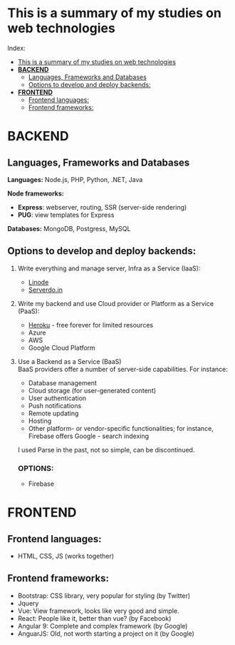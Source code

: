 # This is a summary of my studies on web technologies

Index:

- [This is a summary of my studies on web technologies](#this-is-a-summary-of-my-studies-on-web-technologies)
- [**BACKEND**](#backend)
  - [Languages, Frameworks and Databases](#languages-frameworks-and-databases)
  - [Options to develop and deploy backends:](#options-to-develop-and-deploy-backends)
- [**FRONTEND**](#frontend)
  - [Frontend languages:](#frontend-languages)
  - [Frontend frameworks:](#frontend-frameworks)

# **BACKEND**

## Languages, Frameworks and Databases

**Languages:** Node.js, PHP, Python, .NET, Java

**Node frameworks:**

- **Express**: webserver, routing, SSR (server-side rendering)
- **PUG**: view templates for Express

**Databases:** MongoDB, Postgress, MySQL

## Options to develop and deploy backends:

1.  Write everything and manage server, Infra as a Service (IaaS):

    - [Linode](https://www.linode.com)
    - [Serverdo.in](]https://serverdo.in/)

2.  Write my backend and use Cloud provider or Platform as a Service (PaaS):

    - [Heroku](https://www.heroku.com/) - free forever for limited resources
    - Azure
    - AWS
    - Google Cloud Platform

3.  Use a Backend as a Service (BaaS)  
    BaaS providers offer a number of server-side capabilities. For instance:

    - Database management
    - Cloud storage (for user-generated content)
    - User authentication
    - Push notifications
    - Remote updating
    - Hosting
    - Other platform- or vendor-specific functionalities; for instance, Firebase offers Google - search indexing

    I used Parse in the past, not so simple, can be discontinued.

    ### OPTIONS:

    - Firebase

# **FRONTEND**

## Frontend languages:

- HTML, CSS, JS (works together)

## Frontend frameworks:

- Bootstrap: CSS library, very popular for styling (by Twitter)
- Jquery
- Vue: View framework, looks like very good and simple.
- React: People like it, better than vue? (by Facebook)
- Angular 9: Complete and complex framework (by Google)
- AnguarJS: Old, not worth starting a project on it (by Google)
